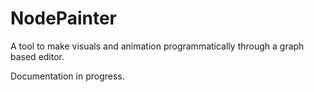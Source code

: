 # NodePainter

A tool to make visuals and animation programmatically through a graph based editor.

Documentation in progress.

